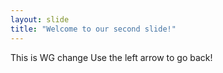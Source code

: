 ```yaml
---
layout: slide
title: "Welcome to our second slide!"
---
```

This is WG change
Use the left arrow to go back!
